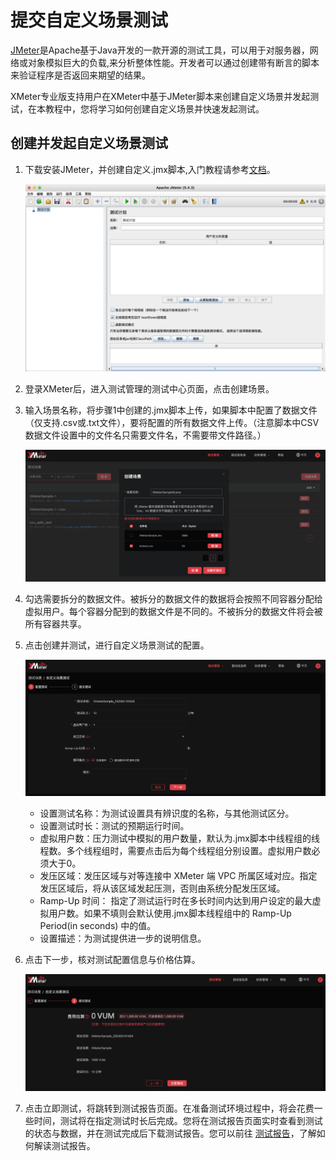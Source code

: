 # 提交自定义场景测试

[JMeter](https://jmeter.apache.org/)是Apache基于Java开发的一款开源的测试工具，可以用于对服务器，网络或对象模拟巨大的负载,来分析整体性能。开发者可以通过创建带有断言的脚本来验证程序是否返回来期望的结果。

XMeter专业版支持用户在XMeter中基于JMeter脚本来创建自定义场景并发起测试，在本教程中，您将学习如何创建自定义场景并快速发起测试。

## 创建并发起自定义场景测试

1. 下载安装JMeter，并创建自定义.jmx脚本,入门教程请参考[文档](https://www.jianshu.com/p/0e4daecc8122)。

   ![image-20230310162151113](../_assets/jmeter.png)

2. 登录XMeter后，进入测试管理的测试中心页面，点击创建场景。

3. 输入场景名称，将步骤1中创建的.jmx脚本上传，如果脚本中配置了数据文件（仅支持.csv或.txt文件），要将配置的所有数据文件上传。（注意脚本中CSV数据文件设置中的文件名只需要文件名，不需要带文件路径。）

   ![image-20230310161735656](../_assets/upload_custom_scene.png)

4. 勾选需要拆分的数据文件。被拆分的数据文件的数据将会按照不同容器分配给虚拟用户。每个容器分配到的数据文件是不同的。不被拆分的数据文件将会被所有容器共享。

5. 点击创建并测试，进行自定义场景测试的配置。

   ![image-20230310162941672](../_assets/custom_scene_test.png)

   - 设置测试名称：为测试设置具有辨识度的名称，与其他测试区分。
   - 设置测试时长：测试的预期运行时间。
   - 虚拟用户数：压力测试中模拟的用户数量，默认为.jmx脚本中线程组的线程数。多个线程组时，需要点击后为每个线程组分别设置。虚拟用户数必须大于0。
   - 发压区域：发压区域与对等连接中 XMeter 端 VPC 所属区域对应。指定发压区域后，将从该区域发起压测，否则由系统分配发压区域。
   - Ramp-Up 时间： 指定了测试运行时在多长时间内达到用户设定的最大虚拟用户数。如果不填则会默认使用.jmx脚本线程组中的 Ramp-Up Period(in seconds) 中的值。
   - 设置描述：为测试提供进一步的说明信息。

6. 点击下一步，核对测试配置信息与价格估算。

   ![image-20230310163056794](../_assets/custom_scene_estimation.png)

7. 点击立即测试，将跳转到测试报告页面。在准备测试环境过程中，将会花费一些时间，测试将在指定测试时长后完成。您将在测试报告页面实时查看到测试的状态与数据，并在测试完成后下载测试报告。您可以前往 [测试报告](../features/test_reports.md)，了解如何解读测试报告。

   